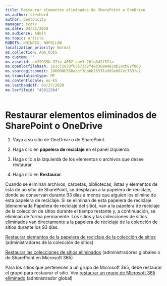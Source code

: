 ```yaml
---
title: Restaurar elementos eliminados de SharePoint o OneDrive
ms.author: stevhord
author: bentoncity
manager: scotv
ms.date: 04/21/2020
ms.audience: Admin
ms.topic: article
ROBOTS: NOINDEX, NOFOLLOW
localization_priority: Normal
ms.collection: Adm_O365
ms.custom: ''
ms.assetid: ab29939b-37fe-4007-aae3-26fa6d2f57fa
ms.openlocfilehash: 1a1c72078f6357332f48d369e482ab20cb82f868
ms.sourcegitcommit: 286000b588adef1bbbb28337a9d9e087ec783fa2
ms.translationtype: MT
ms.contentlocale: es-ES
ms.lasthandoff: 04/27/2020
ms.locfileid: "43912564"
---
```

# <a name="restore-deleted-items-from-sharepoint-or-onedrive"></a>Restaurar elementos eliminados de SharePoint o OneDrive

1. Vaya a su sitio de OneDrive o de SharePoint.
    
2. Haga clic en **papelera de reciclaje** en el panel izquierdo. 
    
3. Haga clic a la izquierda de los elementos o archivos que desee restaurar.
    
4. Haga clic en **Restaurar**. 
    
Cuando se eliminan archivos, carpetas, bibliotecas, listas y elementos de lista de un sitio de SharePoint, se desplazan a la papelera de reciclaje, donde se conservan durante 93 días a menos que alguien los elimine de esta papelera de reciclaje. Si se eliminan de esta papelera de reciclaje (denominada Papelera de reciclaje del sitio), van a la papelera de reciclaje de la colección de sitios durante el tiempo restante y, a continuación, se eliminan de forma permanente. Los sitios y las colecciones de sitios eliminados van directamente a la papelera de reciclaje de la colección de sitios durante los 93 días.
  
[Restaurar elementos de la papelera de reciclaje de la colección de sitios](https://go.microsoft.com/fwlink/?linkid=867800) (administradores de la colección de sitios) 
  
[Restaurar las colecciones de sitios eliminados](https://go.microsoft.com/fwlink/?linkid=867660) (administradores globales o de SharePoint en Microsoft 365) 
  
Para los sitios que pertenecen a un grupo de Microsoft 365, debe restaurar el grupo para restaurar el sitio. Vea [restaurar un grupo de Microsoft 365 eliminado](https://go.microsoft.com/fwlink/?linkid=867802) (administrador global) 
  


